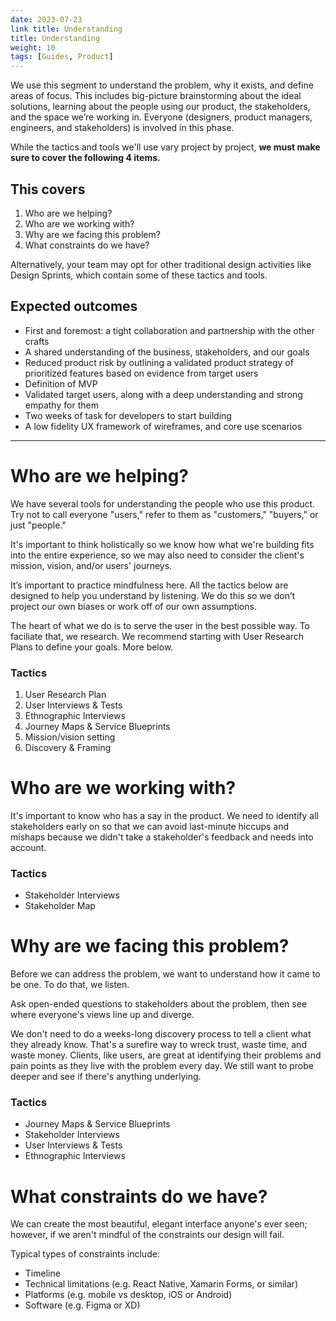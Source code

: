 ```yaml
---
date: 2023-07-23
link title: Understanding
title: Understanding
weight: 10
tags: [Guides, Product]
---
```


We use this segment to understand the problem, why it exists, and define areas of focus. This includes big-picture brainstorming about the ideal solutions, learning about the people using our product, the stakeholders, and the space we’re working in. Everyone (designers, product managers, engineers, and stakeholders) is involved in this phase.

While the tactics and tools we'll use vary project by project, **we must make sure to cover the following 4 items.**

## This covers

1. Who are we helping?
2. Who are we working with?
3. Why are we facing this problem?
4. What constraints do we have?

Alternatively, your team may opt for other traditional design activities like Design Sprints, which contain some of these tactics and tools.

## Expected outcomes

- First and foremost: a tight collaboration and partnership with the other crafts
- A shared understanding of the business, stakeholders, and our goals
- Reduced product risk by outlining a validated product strategy of prioritized features based on evidence from target users
- Definition of MVP
- Validated target users, along with a deep understanding and strong empathy for them
- Two weeks of task for developers to start building
- A low fidelity UX framework of wireframes, and core use scenarios

---

# Who are we helping?

We have several tools for understanding the people who use this product. Try not to call everyone "users," refer to them as "customers," "buyers," or just "people."

It's important to think holistically so we know how what we're building fits into the entire experience, so we may also need to consider the client's mission, vision, and/or users' journeys.

It’s important to practice mindfulness here. All the tactics below are designed to help you understand by listening. We do this so we don’t project our own biases or work off of our own assumptions.

The heart of what we do is to serve the user in the best possible way. To faciliate that, we research. We recommend starting with User Research Plans to define your goals. More below.

### Tactics

1. User Research Plan
2. User Interviews & Tests
3. Ethnographic Interviews
4. Journey Maps & Service Blueprints
5. Mission/vision setting
6. Discovery & Framing

# Who are we working with?

It's important to know who has a say in the product. We need to identify all stakeholders early on so that we can avoid last-minute hiccups and mishaps because we didn't take a stakeholder's feedback and needs into account.

### Tactics

- Stakeholder Interviews
- Stakeholder Map

# Why are we facing this problem?

Before we can address the problem, we want to understand how it came to be one. To do that, we listen.

Ask open-ended questions to stakeholders about the problem, then see where everyone's views line up and diverge.

We don't need to do a weeks-long discovery process to tell a client what they already know. That's a surefire way to wreck trust, waste time, and waste money. Clients, like users, are great at identifying their problems and pain points as they live with the problem every day. We still want to probe deeper and see if there's anything underlying.

### Tactics

- Journey Maps & Service Blueprints
- Stakeholder Interviews
- User Interviews & Tests
- Ethnographic Interviews
# What constraints do we have?

We can create the most beautiful, elegant interface anyone's ever seen; however, if we aren't mindful of the constraints our design will fail.

Typical types of constraints include:

- Timeline
- Technical limitations (e.g. React Native, Xamarin Forms, or similar)
- Platforms (e.g. mobile vs desktop, iOS or Android)
- Software (e.g. Figma or XD)
